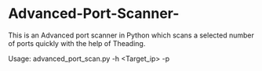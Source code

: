 # Advanced-Port-Scanner-
This is an Advanced port scanner in Python which scans a selected number of ports quickly with the help of Theading. 

Usage: advanced_port_scan.py -h <Target_ip> -p <ports separated by comma>
